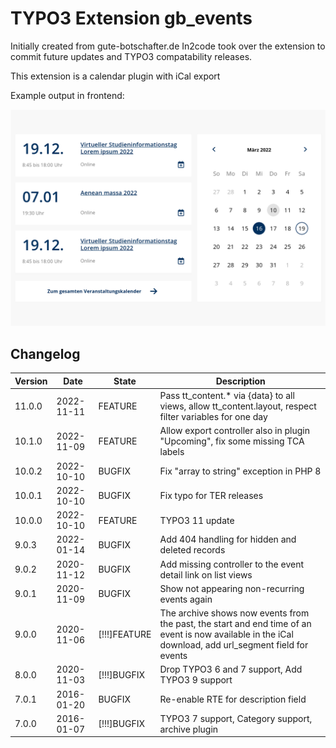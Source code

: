 # TYPO3 Extension gb_events

Initially created from gute-botschafter.de
In2code took over the extension to commit future updates and TYPO3 compatability releases.

This extension is a calendar plugin with iCal export

Example output in frontend:

![Example calender view](Documentation/Images/screenshot_frontend.png "Example calender view")

## Changelog

| Version | Date       | State         | Description                                                                                                                                            |
|---------|------------| ------------- |--------------------------------------------------------------------------------------------------------------------------------------------------------|
| 11.0.0  | 2022-11-11 | FEATURE       | Pass tt_content.* via {data} to all views, allow tt_content.layout, respect filter variables for one day                                               |
| 10.1.0  | 2022-11-09 | FEATURE       | Allow export controller also in plugin "Upcoming", fix some missing TCA labels                                                                         |
| 10.0.2  | 2022-10-10 | BUGFIX        | Fix "array to string" exception in PHP 8                                                                                                               |
| 10.0.1  | 2022-10-10 | BUGFIX        | Fix typo for TER releases                                                                                                                              |
| 10.0.0  | 2022-10-10 | FEATURE       | TYPO3 11 update                                                                                                                                        |
| 9.0.3   | 2022-01-14 | BUGFIX        | Add 404 handling for hidden and deleted records                                                                                                        |
| 9.0.2   | 2020-11-12 | BUGFIX        | Add missing controller to the event detail link on list views                                                                                          |
| 9.0.1   | 2020-11-09 | BUGFIX        | Show not appearing non-recurring events again                                                                                                          |
| 9.0.0   | 2020-11-06 | [!!!]FEATURE  | The archive shows now events from the past, the start and end time of an event is now available in the iCal download, add url_segment field for events |
| 8.0.0   | 2020-11-03 | [!!!]BUGFIX   | Drop TYPO3 6 and 7 support, Add TYPO3 9 support                                                                                                        |
| 7.0.1   | 2016-01-20 | BUGFIX        | Re-enable RTE for description field                                                                                                                    |
| 7.0.0   | 2016-01-07 | [!!!]BUGFIX   | TYPO3 7 support, Category support, archive plugin                                                                                                      |
